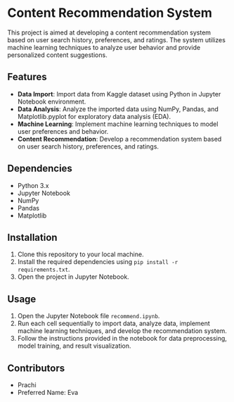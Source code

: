 
# Content Recommendation System

This project is aimed at developing a content recommendation system based on user search history, preferences, and ratings. The system utilizes machine learning techniques to analyze user behavior and provide personalized content suggestions.

## Features

- **Data Import**: Import data from Kaggle dataset using Python in Jupyter Notebook environment.
- **Data Analysis**: Analyze the imported data using NumPy, Pandas, and Matplotlib.pyplot for exploratory data analysis (EDA).
- **Machine Learning**: Implement machine learning techniques to model user preferences and behavior.
- **Content Recommendation**: Develop a recommendation system based on user search history, preferences, and ratings.

## Dependencies

- Python 3.x
- Jupyter Notebook
- NumPy
- Pandas
- Matplotlib

## Installation

1. Clone this repository to your local machine.
2. Install the required dependencies using `pip install -r requirements.txt`.
3. Open the project in Jupyter Notebook.

## Usage

1. Open the Jupyter Notebook file `recommend.ipynb`.
2. Run each cell sequentially to import data, analyze data, implement machine learning techniques, and develop the recommendation system.
3. Follow the instructions provided in the notebook for data preprocessing, model training, and result visualization.

## Contributors

- Prachi
- Preferred Name: Eva